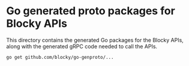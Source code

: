 # Go generated proto packages for Blocky APIs

This directory contains the generated Go packages for the Blocky APIs, along with the
generated gRPC code needed to call the APIs.


```bash
go get github.com/blocky/go-genproto/...
```